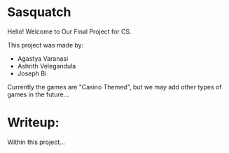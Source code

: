 # Sasquatch

Hello! Welcome to Our Final Project for CS.

This project was made by:
-  Agastya Varanasi
-  Ashrith Velegandula
-  Joseph Bi

Currently the games are "Casino Themed", but we may add other types of games in the future...



# Writeup:

Within this project...

